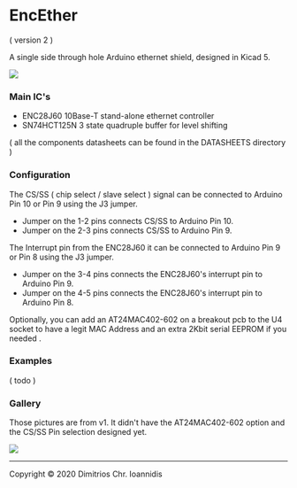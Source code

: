 # EncEther

( version 2 )

A single side through hole Arduino ethernet shield, designed in Kicad 5. 



![](/../master/IMAGES/enc28j60_buffered_tht_shield.png?raw=true&sanitize=true)



### Main IC's


* ENC28J60        10Base-T stand-alone ethernet controller
* SN74HCT125N     3 state quadruple buffer for level shifting

( all the components datasheets can be found in the DATASHEETS directory )


### Configuration 


The CS/SS ( chip select / slave select ) signal can be connected to Arduino Pin 10 or Pin 9 using the J3 jumper.

* Jumper on the 1-2 pins connects CS/SS to Arduino Pin 10.
* Jumper on the 2-3 pins connects CS/SS to Arduino Pin 9.


The Interrupt pin from the ENC28J60 it can be connected to Arduino Pin 9 or Pin 8 using the J3 jumper.

* Jumper on the 3-4 pins connects the ENC28J60's interrupt pin to Arduino Pin 9.
* Jumper on the 4-5 pins connects the ENC28J60's interrupt pin to Arduino Pin 8.


Optionally, you can add an AT24MAC402-602 on a breakout pcb to the U4 socket to have a legit MAC Address and an extra 2Kbit serial EEPROM if you needed .


### Examples

( todo )

### Gallery

Those pictures are from v1. It didn't have the AT24MAC402-602 option and the CS/SS Pin selection designed yet.

![](/../master/IMAGES/enc28j60_buffered_tht_shield.png?raw=true&sanitize=true)


-----


Copyright © 2020 Dimitrios Chr. Ioannidis
